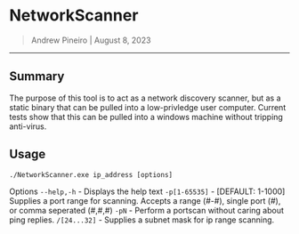 # NetworkScanner
> Andrew Pineiro | August 8, 2023
---

## Summary
The purpose of this tool is to act as a network discovery scanner, but as a static binary that can be pulled into a low-privledge user computer. Current tests show that this can be pulled into a windows machine without tripping anti-virus.

## Usage

`./NetworkScanner.exe ip_address [options]`

Options
`--help,-h` - Displays the help text
`-p[1-65535]` - [DEFAULT: 1-1000] Supplies a port range for scanning. Accepts a range (#-#), single port (#), or comma seperated (#,#,#)
`-pN` - Perform a portscan without caring about ping replies.
`/[24...32]` - Supplies a subnet mask for ip range scanning.